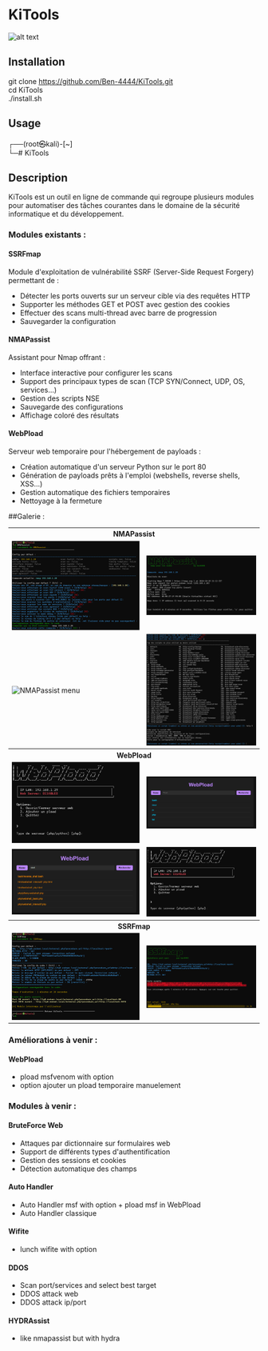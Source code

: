 # KiTools

![alt text](https://github.com/Ben-4444/KiTools/blob/main/modules/galerie/KiTools.png)

## Installation 
git clone https://github.com/Ben-4444/KiTools.git<br>
cd KiTools<br>
./install.sh

## Usage
┌──(root㉿kali)-[~]<br>
└─# KiTools


## Description
KiTools est un outil en ligne de commande qui regroupe plusieurs modules pour automatiser des tâches courantes dans le domaine de la sécurité informatique et du développement.


### Modules existants :

#### SSRFmap
Module d'exploitation de vulnérabilité SSRF (Server-Side Request Forgery) permettant de :
- Détecter les ports ouverts sur un serveur cible via des requêtes HTTP
- Supporter les méthodes GET et POST avec gestion des cookies
- Effectuer des scans multi-thread avec barre de progression
- Sauvegarder la configuration

#### NMAPassist 
Assistant pour Nmap offrant :
- Interface interactive pour configurer les scans
- Support des principaux types de scan (TCP SYN/Connect, UDP, OS, services...)
- Gestion des scripts NSE
- Sauvegarde des configurations
- Affichage coloré des résultats

#### WebPload
Serveur web temporaire pour l'hébergement de payloads :
- Création automatique d'un serveur Python sur le port 80
- Génération de payloads prêts à l'emploi (webshells, reverse shells, XSS...)
- Gestion automatique des fichiers temporaires
- Nettoyage à la fermeture


##Galerie :

<table>
  <tr>
    <th colspan="2">NMAPassist</th>
  </tr>
  <tr>
    <td><img src="modules/galerie/nmapassis_01.png" alt="NMAPassist menu" width="400"></td>
    <td><img src="modules/galerie/nmapassis_02.png" alt="NMAPassist scan" width="400"></td>
  </tr>
  <tr>
    <td><img src="modules/galerie/nmapassist_03.png" alt="NMAPassist menu" width="400"></td>
    <td><img src="modules/galerie/nmapassis_04.png" alt="NMAPassist scan" width="400"></td>
  </tr>
  <tr>
    <th colspan="2">WebPload</th>
  </tr>
  <tr>
    <td><img src="modules/galerie/webpload_01.png" alt="WebPload interface" width="400"></td>
    <td><img src="modules/galerie/webpload_02.png" alt="WebPload files" width="400"></td>
  </tr>
  <tr>
    <td><img src="modules/galerie/webpload_03.png" alt="WebPload interface" width="400"></td>
    <td><img src="modules/galerie/webpload_04.png" alt="WebPload files" width="400"></td>
  </tr>
    <tr>
    <th colspan="2">SSRFmap</th>
  </tr>
  <tr>
    <td><img src="modules/galerie/ssrfmap_01.png" alt="SSRFmap interface" width="400"></td>
    <td><img src="modules/galerie/ssrfmap_02.png" alt="SSRFmap scan" width="400"></td>
  </tr>
</table>

### Améliorations à venir :
#### WebPload
- pload msfvenom with option
- option ajouter un pload temporaire manuelement 


### Modules à venir :

#### BruteForce Web
- Attaques par dictionnaire sur formulaires web
- Support de différents types d'authentification
- Gestion des sessions et cookies
- Détection automatique des champs

#### Auto Handler
- Auto Handler msf with option + pload msf in WebPload
- Auto Handler classique


#### Wifite
- lunch wifite with option

#### DDOS
- Scan port/services and select best target
- DDOS attack web
- DDOS attack ip/port

#### HYDRAssist
- like nmapassist but with hydra